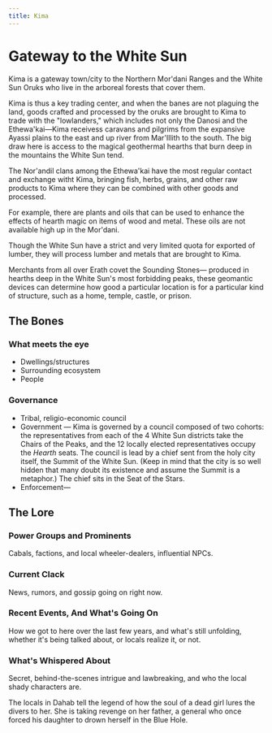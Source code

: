 ```yaml
---
title: Kima
---
```


# Gateway to the White Sun

Kima is a gateway town/city to the Northern Mor'dani Ranges and the White Sun Oruks who live in the arboreal forests that cover them.

Kima is thus a key trading center, and when the banes are not plaguing the land, goods crafted and processed by the oruks are brought to Kima to trade with the "lowlanders," which includes not only the Danosi and the Ethewa'kai—Kima receivess caravans and pilgrims from the expansive Ayassi plains to the east and up river from Mar'Illith to the south. The big draw here is access to the magical geothermal hearths that burn deep in the mountains the White Sun tend. 

The Nor'andil clans among the Ethewa'kai have the most regular contact and exchange witht Kima, bringing fish, herbs, grains, and other raw products to Kima where they can be combined with other goods and processed. 

For example, there are plants and oils that can be used to enhance the effects of hearth magic on items of wood and metal. These oils are not available high up in the Mor'dani. 

Though the White Sun have a strict and very limited quota for exported of lumber, they will process lumber and metals that are brought to Kima. 

Merchants from all over Erath covet the Sounding Stones— produced in hearths deep in the White Sun's most forbidding peaks, these geomantic devices can determine how good a particular location is for a particular kind of structure, such as a home, temple, castle, or prison.

## The Bones

### What meets the eye


* Dwellings/structures
* Surrounding ecosystem
* People

### Governance

* Tribal, religio-economic council
* Government — Kima is governed by a council composed of two cohorts: the representatives from each of the 4 White Sun districts take the Chairs of the Peaks, and the 12 locally elected representatives occupy the *Hearth* seats. The council is lead by a chief sent from the holy city itself, the Summit of the White Sun. (Keep in mind that the city is so well hidden that many doubt its existence and assume the Summit is a metaphor.) The chief sits in the Seat of the Stars.
* Enforcement—


## The Lore

### Power Groups and Prominents

Cabals, factions, and local wheeler-dealers, influential NPCs.

### Current Clack

News, rumors, and gossip going on right now.

### Recent Events, And What's Going On

How we got to here over the last few years, and what's still unfolding, whether it's being talked about, or locals realize it, or not.

### What's Whispered About

Secret, behind-the-scenes intrigue and lawbreaking, and who the local shady characters are.

The locals in Dahab tell the legend of how the soul of a dead girl lures the divers to her. She is taking revenge on her father, a general who once forced his daughter to drown herself in the Blue Hole. 



